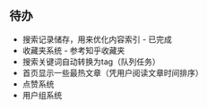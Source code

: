 ## 待办
- 搜索记录储存，用来优化内容索引 - 已完成
- 收藏夹系统 - 参考知乎收藏夹
- 搜索关键词自动转换为tag（队列任务）
- 首页显示一些最热文章（凭用户阅读文章时间排序）
- 点赞系统
- 用户组系统